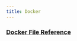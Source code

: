 ```yaml
---
title: Docker
---
```


### [Docker File Reference](https://docs.docker.com/engine/reference/builder/)

